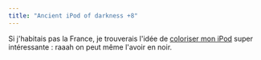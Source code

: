```yaml
---
title: "Ancient iPod of darkness +8"
---
```


Si j'habitais pas la France, je trouverais l'idée de [coloriser mon
iPod](http://www.colorwarepc.com/Default.aspx) super intéressante : raaah on
peut même l'avoir en noir.

